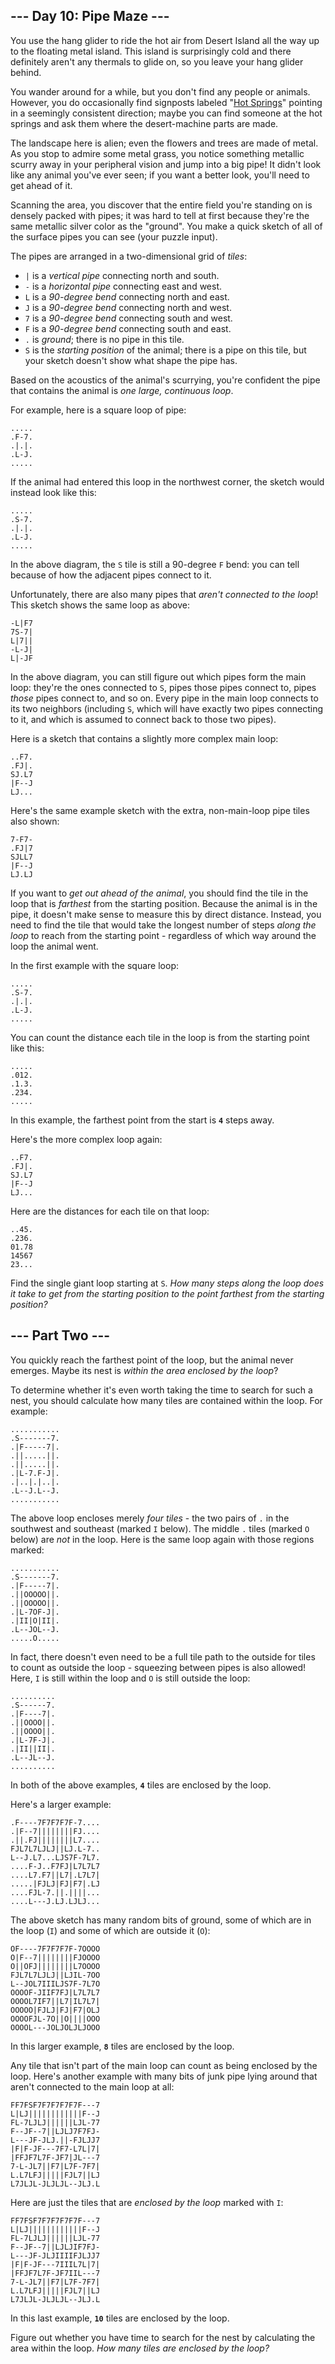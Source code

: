 \--- Day 10: Pipe Maze ---
--------------------------

You use the hang glider to ride the hot air from Desert Island all the way up to the floating metal island. This island is surprisingly cold and there definitely aren't any thermals to glide on, so you leave your hang glider behind.

You wander around for a while, but you don't find any people or animals. However, you do occasionally find signposts labeled "[Hot Springs](https://en.wikipedia.org/wiki/Hot_spring)" pointing in a seemingly consistent direction; maybe you can find someone at the hot springs and ask them where the desert-machine parts are made.

The landscape here is alien; even the flowers and trees are made of metal. As you stop to admire some metal grass, you notice something metallic scurry away in your peripheral vision and jump into a big pipe! It didn't look like any animal you've ever seen; if you want a better look, you'll need to get ahead of it.

Scanning the area, you discover that the entire field you're standing on is densely packed with pipes; it was hard to tell at first because they're the same metallic silver color as the "ground". You make a quick sketch of all of the surface pipes you can see (your puzzle input).

The pipes are arranged in a two-dimensional grid of _tiles_:

*   `|` is a _vertical pipe_ connecting north and south.
*   `-` is a _horizontal pipe_ connecting east and west.
*   `L` is a _90-degree bend_ connecting north and east.
*   `J` is a _90-degree bend_ connecting north and west.
*   `7` is a _90-degree bend_ connecting south and west.
*   `F` is a _90-degree bend_ connecting south and east.
*   `.` is _ground_; there is no pipe in this tile.
*   `S` is the _starting position_ of the animal; there is a pipe on this tile, but your sketch doesn't show what shape the pipe has.

Based on the acoustics of the animal's scurrying, you're confident the pipe that contains the animal is _one large, continuous loop_.

For example, here is a square loop of pipe:

    .....
    .F-7.
    .|.|.
    .L-J.
    .....
    

If the animal had entered this loop in the northwest corner, the sketch would instead look like this:

    .....
    .S-7.
    .|.|.
    .L-J.
    .....
    

In the above diagram, the `S` tile is still a 90-degree `F` bend: you can tell because of how the adjacent pipes connect to it.

Unfortunately, there are also many pipes that _aren't connected to the loop_! This sketch shows the same loop as above:

    -L|F7
    7S-7|
    L|7||
    -L-J|
    L|-JF
    

In the above diagram, you can still figure out which pipes form the main loop: they're the ones connected to `S`, pipes those pipes connect to, pipes _those_ pipes connect to, and so on. Every pipe in the main loop connects to its two neighbors (including `S`, which will have exactly two pipes connecting to it, and which is assumed to connect back to those two pipes).

Here is a sketch that contains a slightly more complex main loop:

    ..F7.
    .FJ|.
    SJ.L7
    |F--J
    LJ...
    

Here's the same example sketch with the extra, non-main-loop pipe tiles also shown:

    7-F7-
    .FJ|7
    SJLL7
    |F--J
    LJ.LJ
    

If you want to _get out ahead of the animal_, you should find the tile in the loop that is _farthest_ from the starting position. Because the animal is in the pipe, it doesn't make sense to measure this by direct distance. Instead, you need to find the tile that would take the longest number of steps _along the loop_ to reach from the starting point - regardless of which way around the loop the animal went.

In the first example with the square loop:

    .....
    .S-7.
    .|.|.
    .L-J.
    .....
    

You can count the distance each tile in the loop is from the starting point like this:

    .....
    .012.
    .1.3.
    .234.
    .....
    

In this example, the farthest point from the start is __`4`__ steps away.

Here's the more complex loop again:

    ..F7.
    .FJ|.
    SJ.L7
    |F--J
    LJ...
    

Here are the distances for each tile on that loop:

    ..45.
    .236.
    01.78
    14567
    23...
    

Find the single giant loop starting at `S`. _How many steps along the loop does it take to get from the starting position to the point farthest from the starting position?_

\--- Part Two ---
-----------------

You quickly reach the farthest point of the loop, but the animal never emerges. Maybe its nest is _within the area enclosed by the loop_?

To determine whether it's even worth taking the time to search for such a nest, you should calculate how many tiles are contained within the loop. For example:

    ...........
    .S-------7.
    .|F-----7|.
    .||.....||.
    .||.....||.
    .|L-7.F-J|.
    .|..|.|..|.
    .L--J.L--J.
    ...........
    

The above loop encloses merely _four tiles_ - the two pairs of `.` in the southwest and southeast (marked `I` below). The middle `.` tiles (marked `O` below) are _not_ in the loop. Here is the same loop again with those regions marked:

    ...........
    .S-------7.
    .|F-----7|.
    .||OOOOO||.
    .||OOOOO||.
    .|L-7OF-J|.
    .|II|O|II|.
    .L--JOL--J.
    .....O.....
    

In fact, there doesn't even need to be a full tile path to the outside for tiles to count as outside the loop - squeezing between pipes is also allowed! Here, `I` is still within the loop and `O` is still outside the loop:

    ..........
    .S------7.
    .|F----7|.
    .||OOOO||.
    .||OOOO||.
    .|L-7F-J|.
    .|II||II|.
    .L--JL--J.
    ..........
    

In both of the above examples, __`4`__ tiles are enclosed by the loop.

Here's a larger example:

    .F----7F7F7F7F-7....
    .|F--7||||||||FJ....
    .||.FJ||||||||L7....
    FJL7L7LJLJ||LJ.L-7..
    L--J.L7...LJS7F-7L7.
    ....F-J..F7FJ|L7L7L7
    ....L7.F7||L7|.L7L7|
    .....|FJLJ|FJ|F7|.LJ
    ....FJL-7.||.||||...
    ....L---J.LJ.LJLJ...
    

The above sketch has many random bits of ground, some of which are in the loop (`I`) and some of which are outside it (`O`):

    OF----7F7F7F7F-7OOOO
    O|F--7||||||||FJOOOO
    O||OFJ||||||||L7OOOO
    FJL7L7LJLJ||LJIL-7OO
    L--JOL7IIILJS7F-7L7O
    OOOOF-JIIF7FJ|L7L7L7
    OOOOL7IF7||L7|IL7L7|
    OOOOO|FJLJ|FJ|F7|OLJ
    OOOOFJL-7O||O||||OOO
    OOOOL---JOLJOLJLJOOO
    

In this larger example, __`8`__ tiles are enclosed by the loop.

Any tile that isn't part of the main loop can count as being enclosed by the loop. Here's another example with many bits of junk pipe lying around that aren't connected to the main loop at all:

    FF7FSF7F7F7F7F7F---7
    L|LJ||||||||||||F--J
    FL-7LJLJ||||||LJL-77
    F--JF--7||LJLJ7F7FJ-
    L---JF-JLJ.||-FJLJJ7
    |F|F-JF---7F7-L7L|7|
    |FFJF7L7F-JF7|JL---7
    7-L-JL7||F7|L7F-7F7|
    L.L7LFJ|||||FJL7||LJ
    L7JLJL-JLJLJL--JLJ.L
    

Here are just the tiles that are _enclosed by the loop_ marked with `I`:

    FF7FSF7F7F7F7F7F---7
    L|LJ||||||||||||F--J
    FL-7LJLJ||||||LJL-77
    F--JF--7||LJLJIF7FJ-
    L---JF-JLJIIIIFJLJJ7
    |F|F-JF---7IIIL7L|7|
    |FFJF7L7F-JF7IIL---7
    7-L-JL7||F7|L7F-7F7|
    L.L7LFJ|||||FJL7||LJ
    L7JLJL-JLJLJL--JLJ.L
    

In this last example, __`10`__ tiles are enclosed by the loop.

Figure out whether you have time to search for the nest by calculating the area within the loop. _How many tiles are enclosed by the loop?_